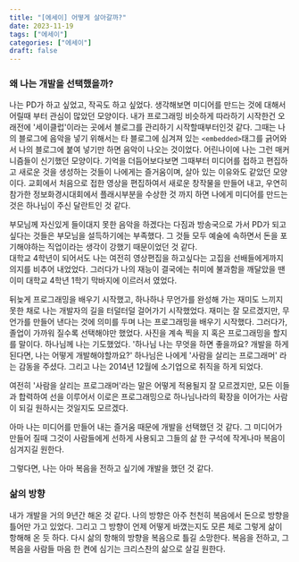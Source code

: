 ```yaml
---
title: "[에세이] 어떻게 살아갈까?"
date: 2023-11-19
tags: ["에세이"]
categories: ["에세이"]
draft: false
---
```

### 왜 나는 개발을 선택했을까?
나는 PD가 하고 싶었고, 작곡도 하고 싶었다. 생각해보면 미디어를 만드는 것에 대해서 어릴때 부터 관심이 많았던 모양이다. 내가 프로그래밍 비슷하게 따라하기 시작한건 오래전에 '세이클럽'이라는 곳에서 블로그를 관리하기 시작할때부터인것 같다.
그때는 나의 블로그에 음악을 넣기 위해서는 타 블로그에 심겨져 있는 `<embedded>`태그를 긁어와서 나의 블로그에 붙여 넣기만 하면 음악이 나오는 것이었다. 어린나이에 나는 그런 매커니즘들이 신기했던 모양이다. 기억을 더듬어보다보면 그때부터 미디어를 접하고 편집하고 새로운 것을 생성하는 것들이 나에게는 즐거움이며, 살아 있는 이유와도 같았던 모양이다.
교회에서 처음으로 접한 영상을 편집하여서 새로운 창작물을 만들어 내고, 우연히 참가한 정보화경시대회에서 플래시부분을 수상한 것 까지 하면 나에게 미디어를 만드는 것은 하나님이 주신 달란트인 것 같다.

부모님께 자신있게 들이대지 못한 음악을 하겠다는 다짐과 방송국으로 가서 PD가 되고 싶다는 것들은 부모님을 설득하기에는 부족했다. 그 것들 모두 예술에 속하면서 돈을 포기해야하는 직업이라는 생각이 강했기 때문이었던 것 같다.  
대학교 4학년이 되어서도 나는 여전히 영상편집을 하고싶다는 고집을 선배들에게까지 의지를 비추어 내었었다. 그러다가 나의 재능이 결국에는 취미에 불과함을 깨달았을 땐 이미 대학교 4학년 1학기 막바지에 이르러서 였었다.

뒤늦게 프로그래밍을 배우기 시작했고, 하나하나 무언가를 완성해 가는 재미도 느끼지 못한 채로 나는 개발자의 길을 터덜터덜 걸어가기 시작했었다. 재미는 잘 모르겠지만, 무언가를 만들어 낸다는 것에 의미를 두며 나는 프로그래밍을 배우기 시작했다.
그러다가, 졸업이 가까워 질수록 선택해야만 했었다. 사진을 계속 찍을 지 혹은 프로그래밍을 할지를 말이다. 하나님께 나는 기도했었다. '하나님 나는 무엇을 하면 좋을까요? 개발을 하게 된다면, 나는 어떻게 개발해야할까요?'
하나님은 나에게 '사람을 살리는 프로그래머' 라는 감동을 주셨다. 그리고 나는 2014년 12월에 소기업으로 취직을 하게 되었다.

여전히 '사람을 살리는 프로그래머'라는 말은 어떻게 적용될지 잘 모르겠지만, 모든 이들과 합력하여 선을 이루어서 이로은 프로그래밍으로 하나님나라의 확장을 이어가는 사람이 되길 원하시는 것일지도 모르겠다.

아마 나는 미디어를 만들어 내는 즐거움 때문에 개발을 선택했던 것 같다. 그 미디어가 만들어 질때 그것이 사람들에게 선하게 사용되고 그들의 삶 한 구석에 작게나마 복음이 심겨지길 원한다.

그렇다면, 나는 아마 복음을 전하고 싶기에 개발을 했던 것 같다. 

### 삶의 방향
내가 개발을 거의 9년간 해온 것 같다. 나의 방향은 아주 천천히 복음에서 돈으로 방향을 틀어만 가고 있었다. 그리고 그 방향이 언제 어떻게 바꼈는지도 모른 체로 그렇게 삶이 항해해 온 듯 하다.
다시 삶의 항해의 방향을 복음으로 틀길 소망한다. 복음을 전하고, 그 복음을 사람들 마음 한 켠에 심기는 크리스찬의 삶으로 살길 원한다.
